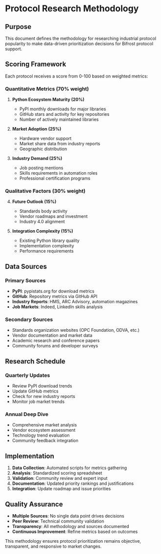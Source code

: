 # Protocol Research Methodology

## Purpose

This document defines the methodology for researching industrial protocol popularity to make data-driven prioritization decisions for Bifrost protocol support.

## Scoring Framework

Each protocol receives a score from 0-100 based on weighted metrics:

### Quantitative Metrics (70% weight)

1. **Python Ecosystem Maturity (20%)**
   - PyPI monthly downloads for major libraries
   - GitHub stars and activity for key repositories
   - Number of actively maintained libraries

2. **Market Adoption (25%)**
   - Hardware vendor support
   - Market share data from industry reports
   - Geographic distribution

3. **Industry Demand (25%)**
   - Job posting mentions
   - Skills requirements in automation roles
   - Professional certification programs

### Qualitative Factors (30% weight)

4. **Future Outlook (15%)**
   - Standards body activity
   - Vendor roadmaps and investment
   - Industry 4.0 alignment

5. **Integration Complexity (15%)**
   - Existing Python library quality
   - Implementation complexity
   - Performance requirements

## Data Sources

### Primary Sources
- **PyPI**: pypistats.org for download metrics
- **GitHub**: Repository metrics via GitHub API
- **Industry Reports**: HMS, ARC Advisory, automation magazines
- **Job Markets**: Indeed, LinkedIn skills analysis

### Secondary Sources
- Standards organization websites (OPC Foundation, ODVA, etc.)
- Vendor documentation and market data
- Academic research and conference papers
- Community forums and developer surveys

## Research Schedule

### Quarterly Updates
- Review PyPI download trends
- Update GitHub metrics
- Check for new industry reports
- Monitor job market trends

### Annual Deep Dive
- Comprehensive market analysis
- Vendor ecosystem assessment
- Technology trend evaluation
- Community feedback integration

## Implementation

1. **Data Collection**: Automated scripts for metrics gathering
2. **Analysis**: Standardized scoring spreadsheet
3. **Validation**: Community review and expert input
4. **Documentation**: Updated priority rankings and justifications
5. **Integration**: Update roadmap and issue priorities

## Quality Assurance

- **Multiple Sources**: No single data point drives decisions
- **Peer Review**: Technical community validation
- **Transparency**: All methodology and sources documented
- **Continuous Improvement**: Refine metrics based on outcomes

This methodology ensures protocol prioritization remains objective, transparent, and responsive to market changes.